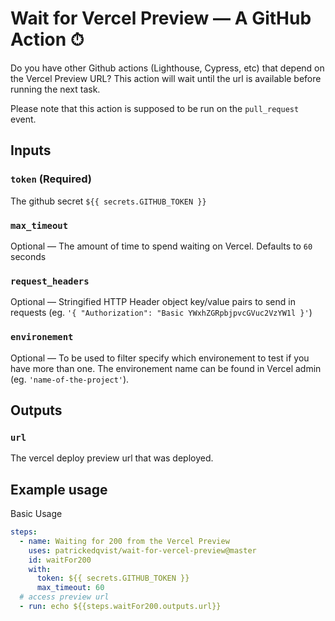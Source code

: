 # Wait for Vercel Preview — A GitHub Action ⏱

Do you have other Github actions (Lighthouse, Cypress, etc) that depend on the Vercel Preview URL? This action will wait until the url is available before running the next task.

Please note that this action is supposed to be run on the `pull_request` event. 

## Inputs

### `token` (Required)

The github secret `${{ secrets.GITHUB_TOKEN }}`

### `max_timeout`

Optional — The amount of time to spend waiting on Vercel. Defaults to `60` seconds

### `request_headers`

Optional — Stringified HTTP Header object key/value pairs to send in requests (eg. `'{ "Authorization": "Basic YWxhZGRpbjpvcGVuc2VzYW1l }'`)

### `environement`

Optional — To be used to filter specify which environement to test if you have more than one. The environement name can be found in Vercel admin (eg. `'name-of-the-project'`).

## Outputs

### `url`

The vercel deploy preview url that was deployed.

## Example usage

Basic Usage

```yaml
steps:
  - name: Waiting for 200 from the Vercel Preview
    uses: patrickedqvist/wait-for-vercel-preview@master
    id: waitFor200
    with:
      token: ${{ secrets.GITHUB_TOKEN }}
      max_timeout: 60
  # access preview url
  - run: echo ${{steps.waitFor200.outputs.url}}  
   
```
